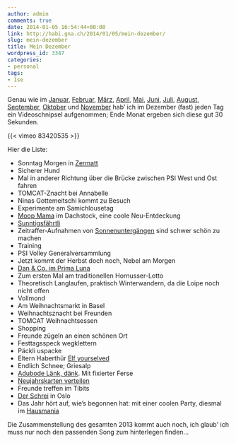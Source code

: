 ```yaml
---
author: admin
comments: true
date: 2014-01-05 16:54:44+00:00
link: http://habi.gna.ch/2014/01/05/mein-dezember/
slug: mein-dezember
title: Mein Dezember
wordpress_id: 3347
categories:
- personal
tags:
- 1se
---
```


Genau wie im [Januar](http://habi.gna.ch/2013/02/01/mein-januar/), [Februar](http://habi.gna.ch/2013/03/04/mein-februar/), [März](http://habi.gna.ch/2013/04/01/mein-marz/), [April](http://habi.gna.ch/2013/05/01/mein-april/), [Mai](http://habi.gna.ch/2013/06/01/mein-mai/), [Juni](http://habi.gna.ch/2013/07/01/mein-juni/), [Juli](http://habi.gna.ch/2013/08/02/mein-juli/), [August](http://habi.gna.ch/2013/09/02/mein-august/), [September](http://habi.gna.ch/2013/10/02/mein-september/), [Oktober](http://habi.gna.ch/2013/11/03/mein-oktober/) und [November](http://habi.gna.ch/2013/12/03/mein-november/) hab’ ich im Dezember (fast) jeden Tag ein Videoschnipsel aufgenommen; Ende Monat ergeben sich diese gut 30 Sekunden.

{{< vimeo 83420535 >}}

Hier die Liste:
* Sonntag Morgen in [Zermatt](http://runkeeper.com/user/davidhaberthuer/activity/276564991)
* Sicherer Hund
* Mal in anderer Richtung über die Brücke zwischen PSI West und Ost fahren
* TOMCAT-Znacht bei Annabelle
* Ninas Gottemeitschi kommt zu Besuch
* Experimente am Samichlousetag
* [Moop Mama](http://www.moopmama.com) im Dachstock, eine coole Neu-Entdeckung
* [Sunntigsfährtli](http://runkeeper.com/user/davidhaberthuer/activity/278789783)
* Zeitraffer-Aufnahmen von [Sonnenuntergängen](http://www.flickr.com/photos/habi/11074424665/) sind schwer schön zu machen
* Training
* PSI Volley Generalversammlung
* Jetzt kommt der Herbst doch noch, Nebel am Morgen
* [Dan & Co. im Prima Luna](http://www.flickr.com/photos/habi/sets/72157638660969976/)
* Zum ersten Mal am traditionellen Hornusser-Lotto
* Theoretisch Langlaufen, praktisch Winterwandern, da die Loipe noch nicht offen
* Vollmond
* Am Weihnachtsmarkt in Basel
* Weihnachtsznacht bei Freunden
* TOMCAT Weihnachtsessen
* Shopping
* Freunde zügeln an einen schönen Ort
* Festtagsspeck wegklettern
* Päckli uspacke
* Eltern Haberthür [Elf yourselved](http://www.elfyourself.com)
* Endlich Schnee; Griesalp
* [Adubode Länk, dänk](http://runkeeper.com/user/davidhaberthuer/activity/284213393). Mit fixierter Ferse
* [Neujahrskarten verteilen](http://runkeeper.com/user/davidhaberthuer/activity/284556011)
* Freunde treffen im Tibits
* [Der Schrei](http://en.wikipedia.org/wiki/The_Scream) in Oslo
* Das Jahr hört auf, wie’s begonnen hat: mit einer coolen Party, diesmal im [Hausmania](http://hausmania.org/)

Die Zusammenstellung des gesamten 2013 kommt auch noch, ich glaub' ich muss nur noch den passenden Song zum hinterlegen finden...
